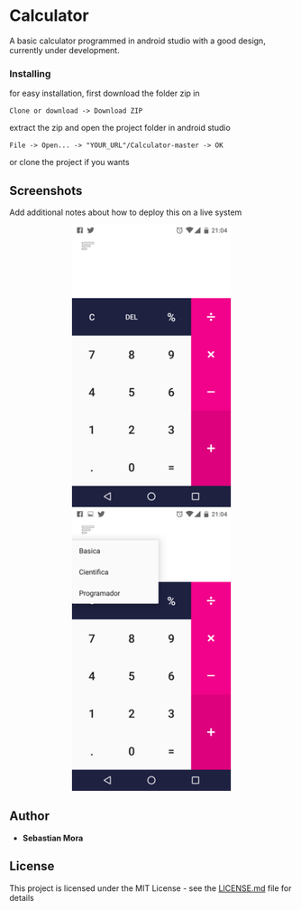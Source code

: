 # Calculator
A basic calculator programmed in android studio with a good design, currently under development.

### Installing

for easy installation, first download the folder zip in 

```
Clone or download -> Download ZIP
```

extract the zip and open the project folder in android studio

```
File -> Open... -> "YOUR_URL"/Calculator-master -> OK
```
or clone the project if you wants


## Screenshots

Add additional notes about how to deploy this on a live system

<p align="center">
  <img  height="500" src="https://github.com/SebastianMora98/Calculator/blob/master/Screenshots/1.png">
  <img  height="500" src="https://github.com/SebastianMora98/Calculator/blob/master/Screenshots/2.png">
</p>

## Author

* **Sebastian Mora** 

## License

This project is licensed under the MIT License - see the [LICENSE.md](LICENSE.md) file for details


